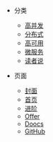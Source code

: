 * 分类
  * [高并发](/README#高并发架构)
  * [分布式](/README#分布式系统)
  * [高可用](/README#高可用架构)
  * [微服务](/README#微服务架构)
  * [读者说](/docs/from-readers/README)

* 页面
  * [封面]()
  * [首页](README)
  * [进阶](advanced)
  * [Offer](offer)
  * [Doocs](https://github.com/doocs/intro)
  * [GitHub](https://github.com/yanglbme)  